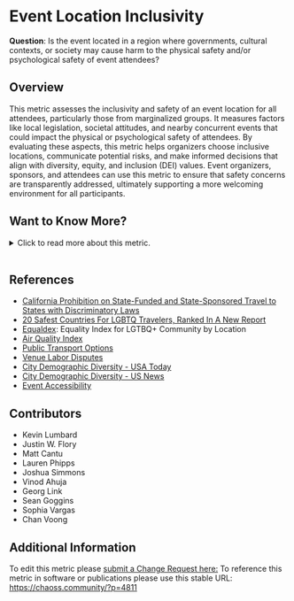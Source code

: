 # Event Location Inclusivity

**Question**: Is the event located in a region where governments, cultural contexts, or society may cause harm to the physical safety and/or psychological safety of event attendees?

## Overview
This metric assesses the inclusivity and safety of an event location for all attendees, particularly those from marginalized groups. It measures factors like local legislation, societal attitudes, and nearby concurrent events that could impact the physical or psychological safety of attendees. By evaluating these aspects, this metric helps organizers choose inclusive locations, communicate potential risks, and make informed decisions that align with diversity, equity, and inclusion (DEI) values. Event organizers, sponsors, and attendees can use this metric to ensure that safety concerns are transparently addressed, ultimately supporting a more welcoming environment for all participants.

## Want to Know More?

<span markdown="1"><details>
<summary>Click to read more about this metric.</summary>

### Data Collection Strategies
Event organizers can answer the following about their event and share this information with potential event attendees and sponsors:

1. Has the event's region or geographic location been placed on a list of places of concern for any of the following demographics?
   - Sexual and gender minorities
   - People with disabilities
   - Racial and ethnic minorities
   - Women
   - Religious minorities

2. Are there any other events happening in the same location at the same time as your event that could potentially bring harm to a subset of any attendees?
3. In what ways does the event communications address or acknowledge any cause for concern for marginalized attendees?
4. What are the financial costs associated with attending the event?
5. How geographically accessible is the event location? 
6. Are there religious holidays and observations occurring at the same time as the event?
7. What are the visa-related issues with traveling to the event?
8. Are there known air quality concerns at the event location? 
9. What are the public transport options at the event location?
10. Does the venue have documented labor disputes?
11. What is the demographic diversity at the event location?
12. What accessibility accommodations does the event provide?

Event organizers can include a post-conference question asking attendees about event location inclusivity.

### Filters
* Demographic segments
* Attendee roles (e.g., speaker, sponsor)
* Geographic and socio-political context of the event location

### Visualizations
- ![event-location-inclusivity-LGBTQ-global-equality-Index](https://github.com/chaoss/wg-dei/blob/main/focus-areas/event-diversity/images/event-location-inclusiity-LGBTQ-global-equality-Index.png)
   *Figure 1: LGBT+ Global Equality Index (Equaldex, 2023)*

- ![event-location-inclusivity-US-discrimination-index](https://github.com/chaoss/wg-dei/blob/main/focus-areas/event-diversity/images/event-location-inclusivity-US-discrimination-index.png)
   *Figure 2: United States LGBT+ Discrimination Index (Equaldex, 2023)*

</details></span><br>

## References
- [California Prohibition on State-Funded and State-Sponsored Travel to States with Discriminatory Laws](https://oag.ca.gov/ab1887)
- [20 Safest Countries For LGBTQ Travelers, Ranked In A New Report](https://www.forbes.com/sites/laurabegleybloom/2023/03/07/most-homophobic-countries-lgbtq-friendly-gay-travel-dangerous-places/?sh=16ece1d32276)
- [Equaldex](https://www.equaldex.com/): Equality Index for LGTBQ+ Community by Location
- [Air Quality Index](https://www.iqair.com/us/world-air-quality)
- [Public Transport Options](https://alltransit.cnt.org/rankings/)
- [Venue Labor Disputes](https://www.fairhotel.org/stay-aware/avoid)
- [City Demographic Diversity - USA Today](https://www.academia.edu/860996/The_USA_Today_index_of_ethnic_diversity)
- [City Demographic Diversity - US News](https://www.usnews.com/news/cities/articles/2020-01-22/measuring-racial-and-ethnic-diversity-in-americas-cities)
- [Event Accessibility](https://www.cvent.com/en/blog/events/event-planning-accessibility-tips-and-best-practices)

## Contributors
- Kevin Lumbard
- Justin W. Flory
- Matt Cantu
- Lauren Phipps
- Joshua Simmons
- Vinod Ahuja
- Georg Link
- Sean Goggins
- Sophia Vargas
- Chan Voong

## Additional Information
To edit this metric please [submit a Change Request here:](https://github.com/chaoss/wg-dei/blob/main/focus-areas/event-diversity/event-location-inclusivity.md)
To reference this metric in software or publications please use this stable URL: https://chaoss.community/?p=4811

<!-- # For groupings in the knowledge base
Context tags: Community, Event
Keyword tags: Culture, Location, Safety, Inclusivity, Inclusive Events, Discrimination
-->
